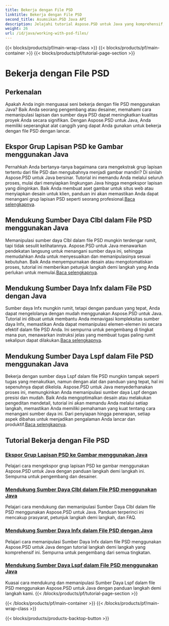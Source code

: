 ```yaml
---
title: Bekerja dengan File PSD
linktitle: Bekerja dengan File PSD
second_title: Asumsikan.PSD Java API
description: Jelajahi tutorial Aspose.PSD untuk Java yang komprehensif, termasuk cara mengekspor grup lapisan PSD ke gambar dan memanipulasi sumber daya Clbl, Infx, dan Lspf.
weight: 26
url: /id/java/working-with-psd-files/
---
```


{{< blocks/products/pf/main-wrap-class >}}
{{< blocks/products/pf/main-container >}}
{{< blocks/products/pf/tutorial-page-section >}}

# Bekerja dengan File PSD


## Perkenalan

Apakah Anda ingin menguasai seni bekerja dengan file PSD menggunakan Java? Baik Anda seorang pengembang atau desainer, memahami cara memanipulasi lapisan dan sumber daya PSD dapat meningkatkan kualitas proyek Anda secara signifikan. Dengan Aspose.PSD untuk Java, Anda memiliki seperangkat alat canggih yang dapat Anda gunakan untuk bekerja dengan file PSD dengan lancar.

## Ekspor Grup Lapisan PSD ke Gambar menggunakan Java

 Pernahkah Anda bertanya-tanya bagaimana cara mengekstrak grup lapisan tertentu dari file PSD dan mengubahnya menjadi gambar mandiri? Di sinilah Aspose.PSD untuk Java bersinar. Tutorial ini memandu Anda melalui seluruh proses, mulai dari menyiapkan lingkungan Java hingga mengekspor lapisan yang diinginkan. Baik Anda membuat aset gambar untuk situs web atau menyiapkan desain untuk klien, panduan ini akan memastikan Anda dapat menangani grup lapisan PSD seperti seorang profesional.[Baca selengkapnya](./export-psd-layer-group-to-image/).

## Mendukung Sumber Daya Clbl dalam File PSD menggunakan Java

Memanipulasi sumber daya Clbl dalam file PSD mungkin terdengar rumit, tapi tidak sesulit kelihatannya. Aspose.PSD untuk Java menawarkan pendekatan langsung untuk menangani sumber daya ini, sehingga memudahkan Anda untuk menyesuaikan dan memanipulasinya sesuai kebutuhan. Baik Anda menyempurnakan desain atau mengotomatiskan proses, tutorial ini memberikan petunjuk langkah demi langkah yang Anda perlukan untuk memulai.[Baca selengkapnya](./support-clbl-resource-psd-files/).

## Mendukung Sumber Daya Infx dalam File PSD dengan Java

 Sumber daya Infx mungkin rumit, tetapi dengan panduan yang tepat, Anda dapat mengelolanya dengan mudah menggunakan Aspose.PSD untuk Java. Tutorial ini dibuat untuk membantu Anda menavigasi kompleksitas sumber daya Infx, memastikan Anda dapat memanipulasi elemen-elemen ini secara efektif dalam file PSD Anda. Ini sempurna untuk pengembang di tingkat mana pun, menawarkan instruksi jelas yang membuat tugas paling rumit sekalipun dapat dilakukan.[Baca selengkapnya](./support-infx-resource-psd-files/).

## Mendukung Sumber Daya Lspf dalam File PSD menggunakan Java

Bekerja dengan sumber daya Lspf dalam file PSD mungkin tampak seperti tugas yang menakutkan, namun dengan alat dan panduan yang tepat, hal ini sepenuhnya dapat dikelola. Aspose.PSD untuk Java menyederhanakan proses ini, memungkinkan Anda memanipulasi sumber daya Lspf dengan presisi dan mudah. Baik Anda mengoptimalkan desain atau melakukan pengeditan mendetail, tutorial ini akan memandu Anda melalui setiap langkah, memastikan Anda memiliki pemahaman yang kuat tentang cara menangani sumber daya ini. Dari penyiapan hingga penerapan, setiap aspek dibahas untuk menjadikan pengalaman Anda lancar dan produktif.[Baca selengkapnya](./support-lspf-resource-psd-files/).

## Tutorial Bekerja dengan File PSD
### [Ekspor Grup Lapisan PSD ke Gambar menggunakan Java](./export-psd-layer-group-to-image/)
Pelajari cara mengekspor grup lapisan PSD ke gambar menggunakan Aspose.PSD untuk Java dengan panduan langkah demi langkah ini. Sempurna untuk pengembang dan desainer.
### [Mendukung Sumber Daya Clbl dalam File PSD menggunakan Java](./support-clbl-resource-psd-files/)
Pelajari cara mendukung dan memanipulasi Sumber Daya Clbl dalam file PSD menggunakan Aspose.PSD untuk Java. Panduan terperinci ini mencakup prasyarat, petunjuk langkah demi langkah, dan FAQ.
### [Mendukung Sumber Daya Infx dalam File PSD dengan Java](./support-infx-resource-psd-files/)
Pelajari cara memanipulasi Sumber Daya Infx dalam file PSD menggunakan Aspose.PSD untuk Java dengan tutorial langkah demi langkah yang komprehensif ini. Sempurna untuk pengembang dari semua tingkatan.
### [Mendukung Sumber Daya Lspf dalam File PSD menggunakan Java](./support-lspf-resource-psd-files/)
Kuasai cara mendukung dan memanipulasi Sumber Daya Lspf dalam file PSD menggunakan Aspose.PSD untuk Java dengan panduan langkah demi langkah kami.
{{< /blocks/products/pf/tutorial-page-section >}}

{{< /blocks/products/pf/main-container >}}
{{< /blocks/products/pf/main-wrap-class >}}

{{< blocks/products/products-backtop-button >}}
